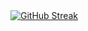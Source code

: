 <div >
<a href="https://git.io/streak-stats"><img src="https://github-readme-streak-stats.herokuapp.com?user=dragon-devs&theme=dark&hide_border=true&card_width=500&hide_total_contributions=true" alt="GitHub Streak" /></a>
</div>



